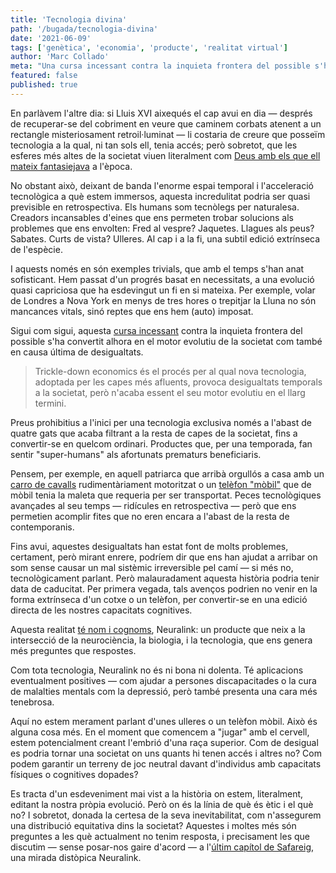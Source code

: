 ```yaml
---
title: 'Tecnologia divina'
path: '/bugada/tecnologia-divina'
date: '2021-06-09'
tags: ['genètica', 'economia', 'producte', 'realitat virtual']
author: 'Marc Collado'
meta: "Una cursa incessant contra la inquieta frontera del possible s'ha convertit alhora en el motor evolutiu de la societat com també en causa última de desigualtats."
featured: false
published: true
---
```


En parlàvem l'altre dia: si Lluis XVI aixequés el cap avui en dia — després de recuperar-se del cobriment en veure que caminem corbats atenent a un rectangle misteriosament retroil·luminat — li costaria de creure que posseïm tecnologia a la qual, ni tan sols ell, tenia accés; però sobretot, que les esferes més altes de la societat viuen literalment com [Deus amb els que ell mateix fantasiejava](https://www.safareig.fm/bugada/anuncis-al-metavers) a l'època.

No obstant això, deixant de banda l'enorme espai temporal i l'acceleració tecnològica a què estem immersos, aquesta incredulitat podria ser quasi previsible en retrospectiva. Els humans som tecnòlegs per naturalesa. Creadors incansables d'eines que ens permeten trobar solucions als problemes que ens envolten: Fred al vespre? Jaquetes. Llagues als peus? Sabates. Curts de vista? Ulleres. Al cap i a la fi, una subtil edició extrínseca de l'espècie.

I aquests només en són exemples trivials, que amb el temps s'han anat sofisticant. Hem passat d'un progrés basat en necessitats, a una evolució quasi capriciosa que ha esdevingut un fi en si mateixa. Per exemple, volar de Londres a Nova York en menys de tres hores o trepitjar la Lluna no són mancances vitals, sinó reptes que ens hem (auto) imposat.

Sigui com sigui, aquesta [cursa incessant](https://www.safareig.fm/38) contra la inquieta frontera del possible s'ha convertit alhora en el motor evolutiu de la societat com també en causa última de desigualtats.

> Trickle-down economics és el procés per al qual nova tecnologia, adoptada per les capes més afluents, provoca desigualtats temporals a la societat, però n'acaba essent el seu motor evolutiu en el llarg termini.

Preus prohibitius a l'inici per una tecnologia exclusiva només a l'abast de quatre gats que acaba filtrant a la resta de capes de la societat, fins a convertir-se en quelcom ordinari. Productes que, per una temporada, fan sentir "super-humans" als afortunats prematurs beneficiaris.

Pensem, per exemple, en aquell patriarca que arribà orgullós a casa amb un [carro de cavalls](https://en.wikipedia.org/wiki/Ford_Model_T) rudimentàriament motoritzat o un [telèfon "mòbil"](https://en.wikipedia.org/wiki/Motorola_DynaTAC) que de mòbil tenia la maleta que requeria per ser transportat. Peces tecnològiques avançades al seu temps — ridícules en retrospectiva — però que ens permetien acomplir fites que no eren encara a l'abast de la resta de contemporanis.

Fins avui, aquestes desigualtats han estat font de molts problemes, certament, però mirant enrere, podríem dir que ens han ajudat a arribar on som sense causar un mal sistèmic irreversible pel camí — si més no, tecnològicament parlant. Però malauradament aquesta història podria tenir data de caducitat. Per primera vegada, tals avenços podrien no venir en la forma extrínseca d'un cotxe o un telèfon, per convertir-se en una edició directa de les nostres capacitats cognitives.

Aquesta realitat [té nom i cognoms](https://www.safareig.fm/37), Neuralink: un producte que neix a la intersecció de la neurociència, la biologia, i la tecnologia, que ens genera més preguntes que respostes.

Com tota tecnologia, Neuralink no és ni bona ni dolenta. Té aplicacions eventualment positives — com ajudar a persones discapacitades o la cura de malalties mentals com la depressió, però també presenta una cara més tenebrosa.

Aquí no estem merament parlant d'unes ulleres o un telèfon mòbil. Això és alguna cosa més. En el moment que comencem a "jugar" amb el cervell, estem potencialment creant l'embrió d'una raça superior. Com de desigual es podria tornar una societat on uns quants hi tenen accés i altres no? Com podem garantir un terreny de joc neutral davant d'individus amb capacitats físiques o cognitives dopades?

Es tracta d'un esdeveniment mai vist a la història on estem, literalment, editant la nostra pròpia evolució. Però on és la línia de què és ètic i el què no? I sobretot, donada la certesa de la seva inevitabilitat, com n'assegurem una distribució equitativa dins la societat? Aquestes i moltes més són preguntes a les què actualment no tenim resposta, i precisament les que discutim — sense posar-nos gaire d'acord — a l'[últim capítol de Safareig](https://www.safareig.fm/38), una mirada distòpica Neuralink.
